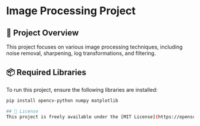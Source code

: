 # Image Processing Project

## 📌 Project Overview
This project focuses on various image processing techniques, including noise removal, sharpening, log transformations, and filtering.

## 📦 Required Libraries
To run this project, ensure the following libraries are installed:
```bash
pip install opencv-python numpy matplotlib

## 🔖 License  
This project is freely available under the [MIT License](https://opensource.org/licenses/MIT).  